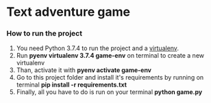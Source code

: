 # Text adventure game

### How to run the project

1. You need Python 3.7.4 to run the project and a [virtualenv](https://github.com/pyenv/pyenv-virtualenv).
2. Run **pyenv virtualenv 3.7.4 game-env** on terminal to create a new virtualenv
3. Than, activate it with **pyenv activate game-env**
4. Go to this project folder and install it's requirements by running on terminal **pip install -r requirements.txt**
5. Finally, all you have to do is run on your terminal **python game.py**
